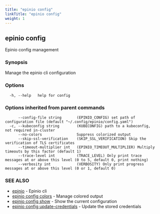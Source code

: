 ```yaml
---
title: "epinio config"
linkTitle: "epinio config"
weight: 1
---
```

## epinio config

Epinio config management

### Synopsis

Manage the epinio cli configuration

### Options

```
  -h, --help   help for config
```

### Options inherited from parent commands

```
      --config-file string       (EPINIO_CONFIG) set path of configuration file (default "~/.config/epinio/config.yaml")
  -c, --kubeconfig string        (KUBECONFIG) path to a kubeconfig, not required in-cluster
      --no-colors                Suppress colorized output
      --skip-ssl-verification    (SKIP_SSL_VERIFICATION) Skip the verification of TLS certificates
      --timeout-multiplier int   (EPINIO_TIMEOUT_MULTIPLIER) Multiply timeouts by this factor (default 1)
      --trace-level int          (TRACE_LEVEL) Only print trace messages at or above this level (0 to 5, default 0, print nothing)
      --verbosity int            (VERBOSITY) Only print progress messages at or above this level (0 or 1, default 0)
```

### SEE ALSO

* [epinio](../epinio)	 - Epinio cli
* [epinio config colors](../epinio_config_colors)	 - Manage colored output
* [epinio config show](../epinio_config_show)	 - Show the current configuration
* [epinio config update-credentials](../epinio_config_update-credentials)	 - Update the stored credentials

